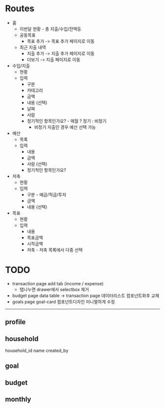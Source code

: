 # Routes

- 홈
  - 이번달 현황 - 총 지출/수입/잔액등
  - 공동목표
    - 목표 추가 -> 목표 추가 페이지로 이동
  - 최근 지출 내역
    - 지출 추가 -> 지출 추가 페이지로 이동
    - 더보기 -> 지출 페이지로 이동
- 수입/지출
  - 현황
  - 입력
    - 구분
    - 카테고리
    - 금액
    - 내용 (선택)
    - 날짜
    - 사람
    - 정기적인 항목인가요? - 매월 ? 정기 : 비정기
      - 비정기 지출인 경우 예산 선택 가능
- 예산
  - 목록
  - 입력
    - 내용
    - 금액
    - 사람 (선택)
    - 정기적인 항목인가요?
- 저축
  - 현황
  - 입력
    - 구분 - 예금/적금/투자
    - 금액
    - 내용 (선택)
- 목표
  - 현황
  - 입력
    - 내용
    - 목표금액
    - 시작금액
    - 저축 - 저축 목록에서 다중 선택

# TODO

- transaction page add tab (income / expense)
  - 탭나누면 drawer에서 selectbox 제거
- budget page data table -> transaction page 데이터리스트 컴포넌트화후 교체
- goals page goal-card 컴포넌트디자인 미니멀하게 수정

---

## profile

## household

household_id
name
created_by

## goal

## budget

## monthly
